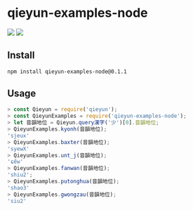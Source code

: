 # qieyun-examples-node

[![](https://badge.fury.io/js/qieyun-examples-node.svg)](https://www.npmjs.com/package/qieyun-examples-node) [![](https://github.com/nk2028/qieyun-examples-node/workflows/Test/badge.svg)](https://github.com/nk2028/qieyun-examples-node/actions?query=workflow%3A%22Test%22)

## Install

```sh
npm install qieyun-examples-node@0.1.1
```

## Usage

```javascript
> const Qieyun = require('qieyun');
> const QieyunExamples = require('qieyun-examples-node');
> let 音韻地位 = Qieyun.query漢字('少')[0].音韻地位;
> QieyunExamples.kyonh(音韻地位);
'sjeux'
> QieyunExamples.baxter(音韻地位);
'syewX'
> QieyunExamples.unt_j(音韻地位);
'ɕe̋w'
> QieyunExamples.fanwan(音韻地位);
'shiu2';
> QieyunExamples.putonghua(音韻地位);
'shao3'
> QieyunExamples.gwongzau(音韻地位);
'siu2'
```
